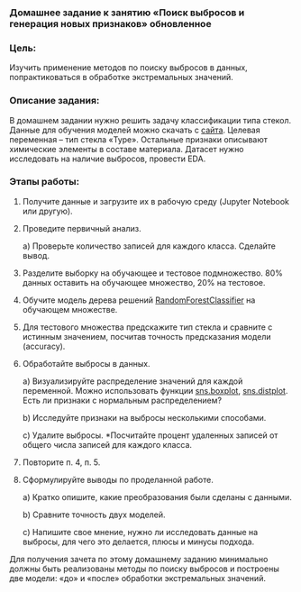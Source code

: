 ### Домашнее задание к занятию «Поиск выбросов и генерация новых признаков» обновленное

### Цель:
Изучить применение методов по поиску выбросов в данных, попрактиковаться в обработке экстремальных значений.
### Описание задания:
В домашнем задании нужно решить задачу классификации типа стекол. Данные для обучения моделей можно скачать с [сайта](https://www.kaggle.com/uciml/glass). Целевая переменная – тип стекла «Type». Остальные признаки описывают химические элементы в составе материала. Датасет нужно исследовать на наличие выбросов, провести EDA.
### Этапы работы:

1. Получите данные и загрузите их в рабочую среду (Jupyter Notebook или другую).
2. Проведите первичный анализ.

    а) Проверьте количество записей для каждого класса. Сделайте вывод.
3. Разделите выборку на обучающее и тестовое подмножество. 80% данных оставить на обучающее множество, 20% на тестовое.
4. Обучите модель дерева решений [RandomForestClassifier](https://scikit-learn.org/stable/modules/generated/sklearn.ensemble.RandomForestClassifier.html) на обучающем множестве.
5. Для тестового множества предскажите тип стекла и сравните с истинным значением, посчитав точность предсказания модели (accuracy).
6. Обработайте выбросы в данных.

    а) Визуализируйте распределение значений для каждой переменной. Можно использовать функции [sns.boxplot](https://seaborn.pydata.org/generated/seaborn.boxplot.html), [sns.distplot](https://seaborn.pydata.org/generated/seaborn.distplot.html). Есть ли признаки с нормальным распределением?

    b) Исследуйте признаки на выбросы несколькими способами.

    c) Удалите выбросы. *Посчитайте процент удаленных записей от общего числа записей для каждого класса.

7. Повторите п. 4, п. 5.
8. Сформулируйте выводы по проделанной работе.

    а) Кратко опишите, какие преобразования были сделаны с данными.

    b) Сравните точность двух моделей.

    c) Напишите свое мнение, нужно ли исследовать данные на выбросы, для чего это делается, плюсы и минусы подхода.

Для получения зачета по этому домашнему заданию минимально должны быть реализованы методы по поиску выбросов и построены две модели: «до» и «после» обработки экстремальных значений.
